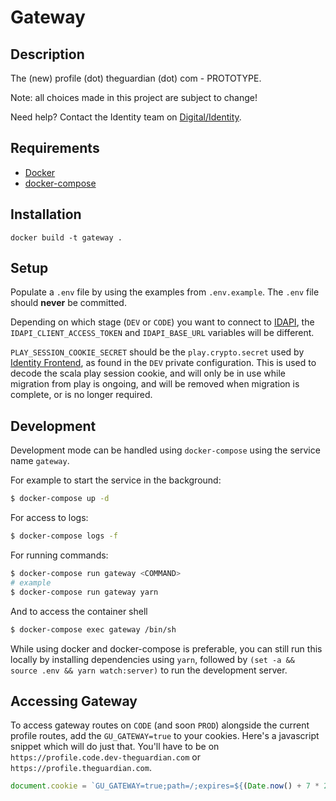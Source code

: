# Gateway

## Description
The (new) profile (dot) theguardian (dot) com - PROTOTYPE.

Note: all choices made in this project are subject to change!

Need help? Contact the Identity team on [Digital/Identity](https://chat.google.com/room/AAAAFdv9gK8).

## Requirements
* [Docker](https://www.docker.com/)
* [docker-compose](https://docs.docker.com/compose/)

## Installation
```
docker build -t gateway .
```

## Setup
Populate a `.env` file by using the examples from `.env.example`. The `.env` file should **never** be committed.

Depending on which stage (`DEV` or `CODE`) you want to connect to [IDAPI](https://github.com/guardian/identity), the `IDAPI_CLIENT_ACCESS_TOKEN` and `IDAPI_BASE_URL` variables will be different.

`PLAY_SESSION_COOKIE_SECRET` should be the `play.crypto.secret` used by [Identity Frontend](https://github.com/guardian/identity-frontend), as found in the `DEV` private configuration. This is used to decode the scala play session cookie, and will only be in use while migration from play is ongoing, and will be removed when migration is complete, or is no longer required.

## Development
Development mode can be handled using `docker-compose` using the service name `gateway`.

For example to start the service in the background:
```sh
$ docker-compose up -d
```

For access to logs:
```sh
$ docker-compose logs -f
```

For running commands:
```sh
$ docker-compose run gateway <COMMAND>
# example
$ docker-compose run gateway yarn
```

And to access the container shell
```sh
$ docker-compose exec gateway /bin/sh
```

While using docker and docker-compose is preferable, you can still run this locally by installing dependencies using `yarn`, followed by `(set -a && source .env && yarn watch:server)` to run the development server.

## Accessing Gateway
To access gateway routes on `CODE` (and soon `PROD`) alongside the current profile routes, add the
`GU_GATEWAY=true` to your cookies. Here's a javascript snippet which will do just that. You'll have to be on `https://profile.code.dev-theguardian.com` or `https://profile.theguardian.com`.

```js
document.cookie = `GU_GATEWAY=true;path=/;expires=${(Date.now() + 7 * 24 * 60 * 60 * 1000)}`
```
